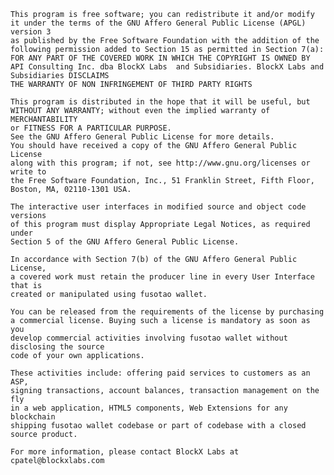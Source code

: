    This program is free software; you can redistribute it and/or modify
    it under the terms of the GNU Affero General Public License (APGL) version 3
    as published by the Free Software Foundation with the addition of the
    following permission added to Section 15 as permitted in Section 7(a):
    FOR ANY PART OF THE COVERED WORK IN WHICH THE COPYRIGHT IS OWNED BY
    API Consulting Inc. dba BlockX Labs  and Subsidiaries. BlockX Labs and Subsidiaries DISCLAIMS
    THE WARRANTY OF NON INFRINGEMENT OF THIRD PARTY RIGHTS

    This program is distributed in the hope that it will be useful, but
    WITHOUT ANY WARRANTY; without even the implied warranty of MERCHANTABILITY
    or FITNESS FOR A PARTICULAR PURPOSE.
    See the GNU Affero General Public License for more details.
    You should have received a copy of the GNU Affero General Public License
    along with this program; if not, see http://www.gnu.org/licenses or write to
    the Free Software Foundation, Inc., 51 Franklin Street, Fifth Floor,
    Boston, MA, 02110-1301 USA.

    The interactive user interfaces in modified source and object code versions
    of this program must display Appropriate Legal Notices, as required under
    Section 5 of the GNU Affero General Public License.

    In accordance with Section 7(b) of the GNU Affero General Public License,
    a covered work must retain the producer line in every User Interface that is
    created or manipulated using fusotao wallet.

    You can be released from the requirements of the license by purchasing
    a commercial license. Buying such a license is mandatory as soon as you
    develop commercial activities involving fusotao wallet without disclosing the source
    code of your own applications.

    These activities include: offering paid services to customers as an ASP,
    signing transactions, account balances, transaction management on the fly
    in a web application, HTML5 components, Web Extensions for any blockchain
    shipping fusotao wallet codebase or part of codebase with a closed source product.

    For more information, please contact BlockX Labs at cpatel@blockxlabs.com
